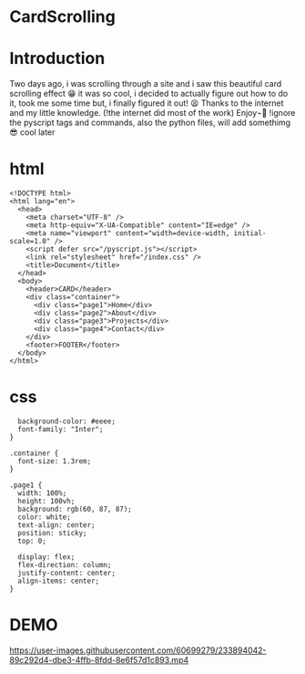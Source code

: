 # CardScrolling


# Introduction 
Two days ago, i was scrolling through a site and i saw this beautiful card scrolling effect 😁 it was so cool, i decided to actually figure out how to do it, took me some time but, i finally figured it out! 😫 Thanks to the internet and my little knowledge. (!the internet did most of the work)
Enjoy¬🙂 !ignore the pyscript tags and commands, also the python files, will add somethimg 😎 cool later

# html 
```
<!DOCTYPE html>
<html lang="en">
  <head>
    <meta charset="UTF-8" />
    <meta http-equiv="X-UA-Compatible" content="IE=edge" />
    <meta name="viewport" content="width=device-width, initial-scale=1.0" />
    <script defer src="/pyscript.js"></script>
    <link rel="stylesheet" href="/index.css" />
    <title>Document</title>
  </head>
  <body>
    <header>CARD</header>
    <div class="container">
      <div class="page1">Home</div>
      <div class="page2">About</div>
      <div class="page3">Projects</div>
      <div class="page4">Contact</div>
    </div>
    <footer>FOOTER</footer>
  </body>
</html>

```


# css 



``` body {
  background-color: #eeee;
  font-family: "Inter";
}

.container {
  font-size: 1.3rem;
}

.page1 {
  width: 100%;
  height: 100vh;
  background: rgb(60, 87, 87);
  color: white;
  text-align: center;
  position: sticky;
  top: 0;

  display: flex;
  flex-direction: column;
  justify-content: center;
  align-items: center;
}
```


# DEMO
https://user-images.githubusercontent.com/60699279/233894042-89c292d4-dbe3-4ffb-8fdd-8e6f57d1c893.mp4


